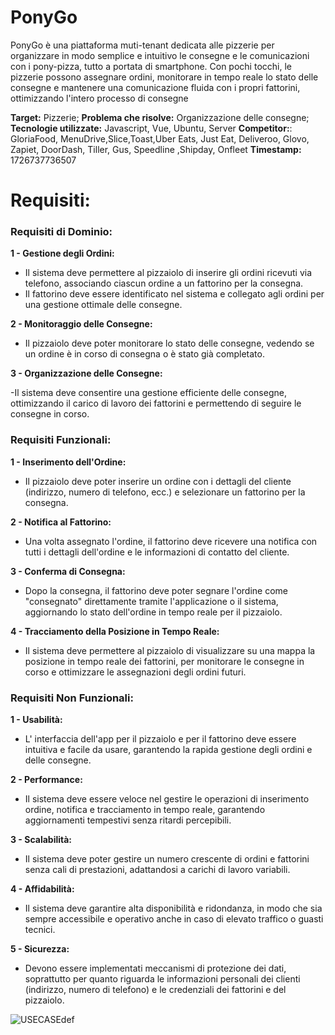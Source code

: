 # PonyGo
PonyGo è una piattaforma muti-tenant dedicata alle pizzerie per organizzare 
in modo semplice e intuitivo le consegne e le comunicazioni con i pony-pizza,
tutto a portata di smartphone. Con pochi tocchi, le pizzerie possono assegnare 
ordini, monitorare in tempo reale lo stato delle consegne e mantenere una 
comunicazione fluida con i propri fattorini, ottimizzando l'intero processo di consegne

**Target:** Pizzerie;
**Problema che risolve:** Organizzazione delle consegne;
**Tecnologie utilizzate:** Javascript, Vue, Ubuntu, Server
**Competitor:**: GloriaFood, MenuDrive,Slice,Toast,Uber Eats, Just Eat, Deliveroo, Glovo, Zapiet, DoorDash, Tiller, Gus, Speedline ,Shipday, Onfleet
**Timestamp:** 1726737736507

# Requisiti:

 ### Requisiti di Dominio:
 
 **1 - Gestione degli Ordini:** 

- Il sistema deve permettere al pizzaiolo di inserire gli ordini ricevuti via telefono, associando ciascun ordine a un fattorino per la consegna.
- Il fattorino deve essere identificato nel sistema e collegato agli ordini per una gestione ottimale delle consegne.

**2 - Monitoraggio delle Consegne:**

- Il pizzaiolo deve poter monitorare lo stato delle consegne, vedendo se un ordine è in corso di consegna o è stato già completato.

**3 - Organizzazione delle Consegne:**

-Il sistema deve consentire una gestione efficiente delle consegne, ottimizzando il carico di lavoro dei fattorini e permettendo di seguire le consegne in corso.

### Requisiti Funzionali: 

 **1 - Inserimento dell'Ordine:**

- Il pizzaiolo deve poter inserire un ordine con i dettagli del cliente (indirizzo, numero di telefono, ecc.) e selezionare un fattorino per la consegna.

 **2 - Notifica al Fattorino:**

- Una volta assegnato l'ordine, il fattorino deve ricevere una notifica con tutti i dettagli dell'ordine e le informazioni di contatto del cliente.

 **3 - Conferma di Consegna:**

- Dopo la consegna, il fattorino deve poter segnare l'ordine come "consegnato" direttamente tramite l'applicazione o il sistema, aggiornando lo stato dell'ordine in tempo reale per il pizzaiolo.

**4 - Tracciamento della Posizione in Tempo Reale:**

- Il sistema deve permettere al pizzaiolo di visualizzare su una mappa la posizione in tempo reale dei fattorini, per monitorare le consegne in corso e ottimizzare le assegnazioni degli ordini futuri.

### Requisiti Non Funzionali: 

 **1 - Usabilità:**

- L' interfaccia dell'app per il pizzaiolo e per il fattorino deve essere intuitiva e facile da usare, garantendo la rapida gestione degli ordini e delle consegne.

 **2 - Performance:**

- Il sistema deve essere veloce nel gestire le operazioni di inserimento ordine, notifica e tracciamento in tempo reale, garantendo aggiornamenti tempestivi senza ritardi percepibili.

**3 - Scalabilità:**

- Il sistema deve poter gestire un numero crescente di ordini e fattorini senza cali di prestazioni, adattandosi a carichi di lavoro variabili.

 **4 - Affidabilità:**

- Il sistema deve garantire alta disponibilità e ridondanza, in modo che sia sempre accessibile e operativo anche in caso di elevato traffico o guasti tecnici.

 **5 - Sicurezza:**

- Devono essere implementati meccanismi di protezione dei dati, soprattutto per quanto riguarda le informazioni personali dei clienti (indirizzo, numero di telefono) e le credenziali dei fattorini e del pizzaiolo.

![USECASEdef](https://github.com/user-attachments/assets/95d14733-f654-4948-b64c-92af9822e46a)
